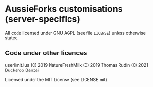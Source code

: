 # AussieForks customisations (server-specifics)

All code licensed under GNU AGPL (see file `LICENSE`) unless otherwise stated.

## Code under other licences

userlimit.lua (C) 2019 NatureFreshMilk
              (C) 2019 Thomas Rudin
              (C) 2021 Buckaroo Banzai

Licensed under the MIT License (see LICENSE.mit)
